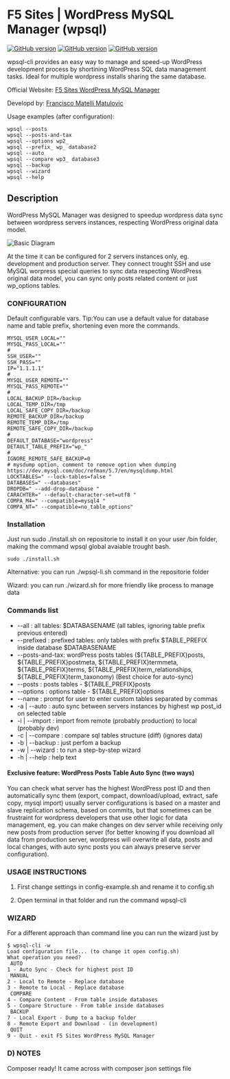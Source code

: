 # F5 Sites | WordPress MySQL Manager (wpsql)

[![GitHub version](https://img.shields.io/badge/wordpress--plugin-dev-green.svg)](https://img.shields.io/badge/wordpress--plugin-dev-red.svg) 
[![GitHub version](https://img.shields.io/badge/shell--script-dev-red.svg)](https://img.shields.io/badge/shell--script-dev-red.svg) 
[![GitHub version](https://img.shields.io/badge/wpackgist-ready-green.svg)](https://img.shields.io/badge/composer-ready-green.svg)

wpsql-cli provides an easy way to manage and speed-up WordPress development process by shortining WordPress SQL data management tasks. Ideal for multiple wordpress installs sharing the same database.

Official Website: [F5 Sites WordPress MySQL Manager](https:www.f5sites.com/wordpress-mysql-manager) 

Developd by: [Francisco Matelli Matulovic](https://www.franciscomat.com)

Usage examples (after configuration):
```
wpsql --posts
wpsql --posts-and-tax
wpsql --options wp2_
wpsql --prefix_ wp_ database2
wpsql --auto
wpsql --compare wp3_ database3
wpsql --backup
wpsql --wizard
wpsql --help
```

## Description

WordPress MySQL Manager was designed to speedup wordpress data sync between wordpress servers instances, respecting WordPress original data model.

![Basic Diagram](https://cdn.rawgit.com/franciscof5/wordpress-mysql-manager/eeeba0f9/wpsql-cli-basic-diagram.svg)

At the time it can be configured for 2 servers instances only, eg. development and production server. They connect trought SSH and use MySQL worpress special queries to sync data respecting WordPress original data model, you can sync only posts related content or just wp_options tables.


### CONFIGURATION
Default configurable vars. Tip:You can use a default value for database name and table prefix, shortening even more the commands.

```
MYSQL_USER_LOCAL=""
MYSQL_PASS_LOCAL=""
#
SSH_USER=""
SSH_PASS=""
IP="1.1.1.1"
#
MYSQL_USER_REMOTE=""
MYSQL_PASS_REMOTE=""
#
LOCAL_BACKUP_DIR=/backup
LOCAL_TEMP_DIR=/tmp
LOCAL_SAFE_COPY_DIR=/backup
REMOTE_BACKUP_DIR=/backup
REMOTE_TEMP_DIR=/tmp
REMOTE_SAFE_COPY_DIR=/backup
#
DEFAULT_DATABASE="wordpress"
DETAULT_TABLE_PREFIX="wp_"
#
IGNORE_REMOTE_SAFE_BACKUP=0
# mysdump option, comment to remove option when dumping https://dev.mysql.com/doc/refman/5.7/en/mysqldump.html
LOCKTABLES=" --lock-tables=false "
DATABASES=" --databases"
DROPDB=" --add-drop-database "
CARACHTER=" --default-character-set=utf8 "
COMPA_M4=" --compatible=mysql4 "
COMPA_NT=" --compatible=no_table_options"
```

### Installation

Just run sudo ./install.sh on repositorie to install it on your user /bin folder, making the command wpsql global avaiable trought bash.

```
sudo ./install.sh
```

Alternative: you can run ./wpsql-li.sh command in the repositorie folder

Wizard: you can run ./wizard.sh for more friendly like process to manage data


### Commands list

* --all          : all tables: $DATABASENAME (all tables, ignoring table prefix previous entered)
* --prefixed     : prefixed tables: only tables with prefix $TABLE_PREFIX inside database $DATABASENAME
* --posts-and-tax: wordPress posts tables (${TABLE_PREFIX}posts, ${TABLE_PREFIX}postmeta, ${TABLE_PREFIX}termmeta, ${TABLE_PREFIX}terms, ${TABLE_PREFIX}term_relationships, ${TABLE_PREFIX}term_taxonomy) (Best choice for auto-sync)
* --posts        : posts tables - ${TABLE_PREFIX}posts
* --options      : options table - ${TABLE_PREFIX}options
* --name         : prompt for user to enter custom tables separated by commas
* -a | --auto    : auto sync between servers instances by highest wp post_id on selected table
* -i | --import  : import from remote (probably production) to local (probably dev)
* -c | --compare : compare sql tables structure (diff) (ignores data)
* -b | --backup  : just perfom a backup
* -w | --wizard  : to run a step-by-step wizard
* -h | --help    : help text
		
#### Exclusive feature: WordPress Posts Table Auto Sync (two ways)

You can check what server has the highest WordPress post ID and then automatically sync them (export, compact, download/upload, extract, safe copy, mysql import) usually server configurations is based on a master and slave replication schema, based on commits, but that sometimes can be frustraint for wordpress developers that use other logic for data management, eg. you can make changes on dev server while receiving only new posts from production server (for better knowing if you download all data from production server, wordpress will overwrite all data, posts and local changes, with auto sync posts you can always preserve server configuration).


### USAGE INSTRUCTIONS

1. First change settings in config-example.sh and rename it to config.sh

2. Open terminal in that folder and run the command wpsql-cli

### WIZARD
For a different approach than command line you can run the wizard just by
```
$ wpsql-cli -w
Load configuration file... (to change it open config.sh)
What operation you need?
 AUTO
1 - Auto Sync - Check for highest post ID
 MANUAL
2 - Local to Remote - Replace database
3 - Remote to Local - Replace database
 COMPARE
4 - Compare Content - From table inside databases
5 - Compare Structure - From table inside databases
 BACKUP
7 - Local Export - Dump to a backup folder
8 - Remote Export and Download - (in development)
 QUIT
9 - Quit - exit F5 Sites WordPress MySQL Manager

```

### D) NOTES

Composer ready! It came across with composer json settings file


